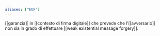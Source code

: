 ```yaml
---
aliases: ["EUF"]
---
```


[[garanzia]] in [[contesto di firma digitale]] che prevede che l'[[avversario]] non sia in grado di effettuare [[weak existential message forgery]].
